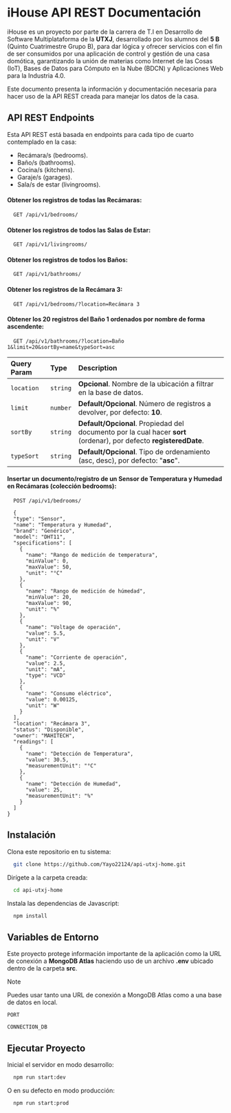 
# iHouse API REST Documentación

iHouse es un proyecto por parte de la carrera de T.I en Desarrollo de Software Multiplataforma de la **UTXJ**, desarrollado por los alumnos del **5 B** (Quinto Cuatrimestre Grupo B), para dar lógica y ofrecer servicios con el fin de ser consumidos por una aplicación de control y gestión de una casa domótica, garantizando la unión de materias como Internet de las Cosas (IoT), Bases de Datos para Cómputo en la Nube (BDCN) y Aplicaciones Web para la Industria 4.0.

Este documento presenta la información y documentación necesaria para hacer uso de la API REST creada para manejar los datos de la casa.



## API REST Endpoints

Esta API REST está basada en endpoints para cada tipo de cuarto contemplado en la casa:

- Recámara/s (bedrooms).
- Baño/s (bathrooms).
- Cocina/s (kitchens).
- Garaje/s (garages).
- Sala/s de estar (livingrooms).

#### Obtener los registros de todas las Recámaras:

```http
  GET /api/v1/bedrooms/
```

#### Obtener los registros de todos las Salas de Estar:

```http
  GET /api/v1/livingrooms/
```

#### Obtener los registros de todos los Baños:

```http
  GET /api/v1/bathrooms/
```


#### Obtener los registros de la **Recámara 3**:

```http
  GET /api/v1/bedrooms/?location=Recámara 3
```

#### Obtener los 20 registros del **Baño 1** ordenados por **nombre** de forma **ascendente**:

```http
  GET /api/v1/bathrooms/?location=Baño 1&limit=20&sortBy=name&typeSort=asc
```

| Query Param | Type     | Description                       |
| :-------- | :------- | :-------------------------------- |
| `location`      | `string` | **Opcional**. Nombre de la ubicación a filtrar en la base de datos. |
| `limit`      | `number` | **Default/Opcional**. Número de registros a devolver, por defecto: **10**. |
| `sortBy`      | `string` | **Default/Opcional**. Propiedad del documento por la cual hacer **sort** (ordenar), por defecto **registeredDate**. |
| `typeSort`      | `string` | **Default/Opcional**. Tipo de ordenamiento (asc, desc), por defecto: "**asc**". |

#### Insertar un documento/registro de un Sensor de Temperatura y Humedad en Recámaras (colección bedrooms):

```http
  POST /api/v1/bedrooms/

  {
  "type": "Sensor",
  "name": "Temperatura y Humedad",
  "brand": "Genérico",
  "model": "DHT11",
  "specifications": [
    {
      "name": "Rango de medición de temperatura",
      "minValue": 0,
      "maxValue": 50,
      "unit": "°C"
    },
    {
      "name": "Rango de medición de húmedad",
      "minValue": 20,
      "maxValue": 90,
      "unit": "%"
    },
    {
      "name": "Voltage de operación",
      "value": 5.5,
      "unit": "V"
    },
    {
      "name": "Corriente de operación",
      "value": 2.5,
      "unit": "mA",
      "type": "VCD"
    },
    {
      "name": "Consumo eléctrico",
      "value": 0.00125,
      "unit": "W"
    }
  ],
  "location": "Recámara 3",
  "status": "Disponible",
  "owner": "MAHITECH",
  "readings": [
    {
      "name": "Detección de Temperatura",
      "value": 30.5,
      "measurementUnit": "°C"
    },
    {
      "name": "Detección de Humedad",
      "value": 25,
      "measurementUnit": "%"
    }
  ]
}
```

## Instalación

Clona este repositorio en tu sistema:
```bash
  git clone https://github.com/Yayo22124/api-utxj-home.git
```

Dirígete a la carpeta creada: 

```bash
  cd api-utxj-home
```

Instala las dependencias de Javascript:

```bash
  npm install
```
    
## Variables de Entorno

Este proyecto protege información importante de la aplicación como la URL de conexión a **MongoDB Atlas** haciendo uso de un archivo **.env** ubicado dentro de la carpeta **src**.

> [!NOTE]  
> Puedes usar tanto una URL de conexión a MongoDB Atlas como a una base de datos en local. 

`PORT`

`CONNECTION_DB`


## Ejecutar Proyecto

Inicial el servidor en modo desarrollo:

```bash
  npm run start:dev
```

O en su defecto en modo producción:

```bash
  npm run start:prod
```

